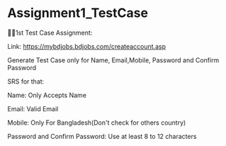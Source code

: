 # Assignment1_TestCase
👨‍🏫1st Test Case Assignment:

Link: https://mybdjobs.bdjobs.com/createaccount.asp

Generate Test Case only for Name, Email,Mobile, Password and Confirm Password

SRS for that:

Name: Only Accepts Name

Email: Valid Email

Mobile: Only For Bangladesh(Don't check for others country)

Password and Confirm Password: Use at least 8 to 12 characters

